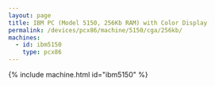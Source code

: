 ```yaml
---
layout: page
title: IBM PC (Model 5150, 256Kb RAM) with Color Display
permalink: /devices/pcx86/machine/5150/cga/256kb/
machines:
  - id: ibm5150
    type: pcx86
---
```


{% include machine.html id="ibm5150" %}
